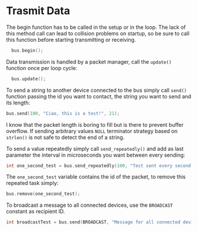 # Trasmit Data

The begin function has to be called in the setup or in the loop. The lack of this method call can lead to collision problems on startup, so be sure to call this function before starting transmitting or receiving.
```cpp  
  bus.begin();
```

Data transmission is handled by a packet manager, call the `update()` function once per loop cycle:
```cpp  
  bus.update();
```

To send a string to another device connected to the bus simply call `send()` function passing the id you want to contact, the string you want to send and its length:
```cpp
bus.send(100, "Ciao, this is a test!", 21);
```

I know that the packet length is boring to fill but is there to prevent buffer overflow. If sending arbitrary values `NULL` terminator strategy based on `strlen()` is not safe to detect the end of a string.

To send a value repeatedly simply call `send_repeatedly()` and add as last parameter the interval in microseconds you want between every sending:
```cpp
int one_second_test = bus.send_repeatedly(100, "Test sent every second!", 23, 1000000);
```

The `one_second_test` variable contains the id of the packet, to remove this repeated task simply:
```cpp
bus.remove(one_second_test);
```

To broadcast a message to all connected devices, use the `BROADCAST` constant as recipient ID.
```cpp
int broadcastTest = bus.send(BROADCAST, "Message for all connected devices.", 34);
```
